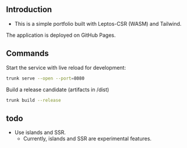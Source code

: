 ## Introduction
- This is a simple portfolio built with Leptos-CSR (WASM) and Tailwind.

The application is deployed on GitHub Pages.

## Commands
Start the service with live reload for development:
```bash
trunk serve --open --port=8080
```
Build a release candidate (artifacts in /dist)
```bash
trunk build --release
```

## todo 
- Use islands and SSR.
    - Currently, islands and SSR are experimental features.